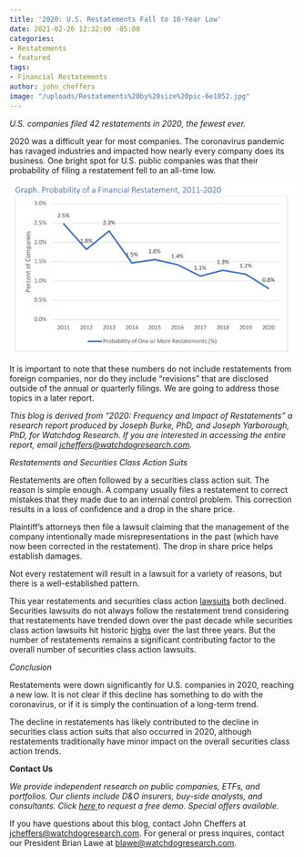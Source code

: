 ```yaml
---
title: '2020: U.S. Restatements Fall to 10-Year Low'
date: 2021-02-26 12:32:00 -05:00
categories:
- Restatements
- featured
tags:
- Financial Restatements
author: john_cheffers
image: "/uploads/Restatements%20by%20size%20pic-6e1052.jpg"
---
```


*U.S. companies filed 42 restatements in 2020, the fewest ever.*

2020 was a difficult year for most companies. The coronavirus pandemic has ravaged industries and impacted how nearly every company does its business. One bright spot for U.S. public companies was that their probability of filing a restatement fell to an all-time low.

![Restatements 2020.png](/uploads/Restatements%202020.png)

It is important to note that these numbers do not include restatements from foreign companies, nor do they include “revisions” that are disclosed outside of the annual or quarterly filings. We are going to address those topics in a later report.

*This blog is derived from “2020: Frequency and Impact of Restatements” a research report produced by Joseph Burke, PhD, and Joseph Yarborough, PhD, for Watchdog Research. If you are interested in accessing the entire report, email [jcheffers@watchdogresearch.com](mailto:jcheffers@watchdogresearch.com).*

*Restatements and Securities Class Action Suits*

Restatements are often followed by a securities class action suit. The reason is simple enough. A company usually files a restatement to correct mistakes that they made due to an internal control problem. This correction results in a loss of confidence and a drop in the share price.

Plaintiff’s attorneys then file a lawsuit claiming that the management of the company intentionally made misrepresentations in the past (which have now been corrected in the restatement). The drop in share price helps establish damages.

Not every restatement will result in a lawsuit for a variety of reasons, but there is a well-established pattern.

This year restatements and securities class action [lawsuits](https://blog.watchdogresearch.com/posts/2020-short-reports-fuel-lawsuits-against-chinese-companies/) both declined. Securities lawsuits do not always follow the restatement trend considering that restatements have trended down over the past decade while securities class action lawsuits hit historic [highs](https://blog.watchdogresearch.com/posts/the-post-cyan-paradigm/) over the last three years. But the number of restatements remains a significant contributing factor to the overall number of securities class action lawsuits.

*Conclusion*

Restatements were down significantly for U.S. companies in 2020, reaching a new low. It is not clear if this decline has something to do with the coronavirus, or if it is simply the continuation of a long-term trend.

The decline in restatements has likely contributed to the decline in securities class action suits that also occurred in 2020, although restatements traditionally have minor impact on the overall securities class action trends.

**Contact Us**

*We provide independent research on public companies, ETFs, and portfolios.  Our clients include D&O insurers, buy-side analysts, and consultants.  Click [here ](http://ec2-52-26-194-35.us-west-2.compute.amazonaws.com/x/d?c=10148055&l=8f486791-a4a8-4367-af11-bf1f39ebc6c7&r=dc393d8e-9c53-4da8-a628-9317a0b2abeb) to request a free demo. Special offers available.*

If you have questions about this blog, contact John Cheffers at jcheffers@watchdogresearch.com. For general or press inquires, contact our President Brian Lawe at blawe@watchdogresearch.com.